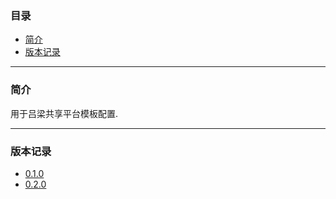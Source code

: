### 目录

* [简介](#abstract)
* [版本记录](#version)

---

### <a name="abstract">简介</a>

用于吕梁共享平台模板配置.

---

### <a name="version">版本记录</a>

* [0.1.0](./Docs/Version/0.1.0.md "0.1.0")
* [0.2.0](./Docs/Version/0.2.0.md "0.2.0")